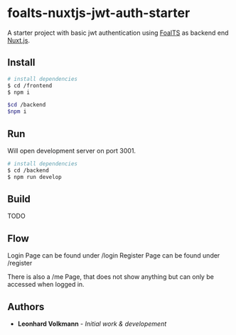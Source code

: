# foalts-nuxtjs-jwt-auth-starter

A starter project with basic jwt authentication using [FoalTS](https://foalts.org/) as backend end [Nuxt.js](https://nuxtjs.org/).


## Install

```bash
# install dependencies
$ cd /frontend 
$ npm i

$cd /backend
$npm i

```

## Run
Will open development server on port 3001.
```bash
# install dependencies
$ cd /backend
$ npm run develop

```

## Build

TODO


## Flow

Login Page can be found under /login
Register Page can be found under /register

There is also a /me Page, that does not show anything but can only be accessed when logged in.

## Authors

- **Leonhard Volkmann** - _Initial work & developement_
